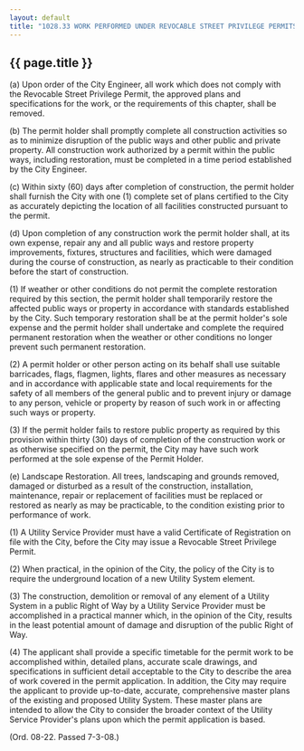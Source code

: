 ---
layout: default 
title: "1028.33 WORK PERFORMED UNDER REVOCABLE STREET PRIVILEGE PERMITS."---

{{ page.title }}
----------------

​(a) Upon order of the City Engineer, all work which does not comply
with the Revocable Street Privilege Permit, the approved plans and
specifications for the work, or the requirements of this chapter, shall
be removed.

​(b) The permit holder shall promptly complete all construction
activities so as to minimize disruption of the public ways and other
public and private property. All construction work authorized by a
permit within the public ways, including restoration, must be completed
in a time period established by the City Engineer.

​(c) Within sixty (60) days after completion of construction, the permit
holder shall furnish the City with one (1) complete set of plans
certified to the City as accurately depicting the location of all
facilities constructed pursuant to the permit.

​(d) Upon completion of any construction work the permit holder shall,
at its own expense, repair any and all public ways and restore property
improvements, fixtures, structures and facilities, which were damaged
during the course of construction, as nearly as practicable to their
condition before the start of construction.

​(1) If weather or other conditions do not permit the complete
restoration required by this section, the permit holder shall
temporarily restore the affected public ways or property in accordance
with standards established by the City. Such temporary restoration shall
be at the permit holder's sole expense and the permit holder shall
undertake and complete the required permanent restoration when the
weather or other conditions no longer prevent such permanent
restoration.

​(2) A permit holder or other person acting on its behalf shall use
suitable barricades, flags, flagmen, lights, flares and other measures
as necessary and in accordance with applicable state and local
requirements for the safety of all members of the general public and to
prevent injury or damage to any person, vehicle or property by reason of
such work in or affecting such ways or property.

​(3) If the permit holder fails to restore public property as required
by this provision within thirty (30) days of completion of the
construction work or as otherwise specified on the permit, the City may
have such work performed at the sole expense of the Permit Holder.

​(e) Landscape Restoration. All trees, landscaping and grounds removed,
damaged or disturbed as a result of the construction, installation,
maintenance, repair or replacement of facilities must be replaced or
restored as nearly as may be practicable, to the condition existing
prior to performance of work.

​(1) A Utility Service Provider must have a valid Certificate of
Registration on file with the City, before the City may issue a
Revocable Street Privilege Permit.

​(2) When practical, in the opinion of the City, the policy of the City
is to require the underground location of a new Utility System element.

​(3) The construction, demolition or removal of any element of a Utility
System in a public Right of Way by a Utility Service Provider must be
accomplished in a practical manner which, in the opinion of the City,
results in the least potential amount of damage and disruption of the
public Right of Way.

​(4) The applicant shall provide a specific timetable for the permit
work to be accomplished within, detailed plans, accurate scale drawings,
and specifications in sufficient detail acceptable to the City to
describe the area of work covered in the permit application. In
addition, the City may require the applicant to provide up-to-date,
accurate, comprehensive master plans of the existing and proposed
Utility System. These master plans are intended to allow the City to
consider the broader context of the Utility Service Provider's plans
upon which the permit application is based.

(Ord. 08-22. Passed 7-3-08.)
